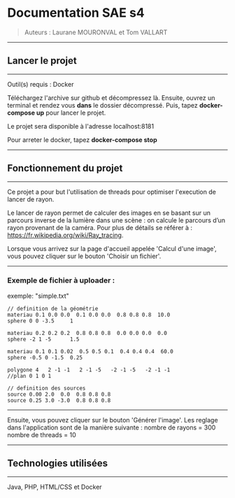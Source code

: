 # Documentation SAE s4
> Auteurs : Laurane MOURONVAL et Tom VALLART 

------------------
## Lancer le projet 
------------------
Outil(s) requis : Docker

Téléchargez l'archive sur github et décompressez là.
Ensuite, ouvrez un terminal et rendez vous **dans** le dossier décompressé.
Puis, tapez **docker-compose up** pour lancer le projet.

Le projet sera disponible à l'adresse localhost:8181

Pour arreter le docker, tapez **docker-compose stop**

------------------
## Fonctionnement du projet
------------------

Ce projet a pour but l'utilisation de threads pour optimiser l'execution de lancer de rayon. 

Le lancer de rayon permet de calculer des images en se basant sur un parcours inverse de la lumière dans une scène : on calcule le parcours d’un rayon provenant de la caméra. Pour plus de détails se référer à : https://fr.wikipedia.org/wiki/Ray_tracing.


Lorsque vous arrivez sur la page d'accueil appelée 'Calcul d'une image', vous pouvez cliquer sur le bouton 'Choisir un fichier'.


------------------
### Exemple de fichier à uploader :
 exemple: "simple.txt"

    // definition de la géométrie
    materiau 0.1 0.0 0.0  0.1 0.0 0.0  0.8 0.8 0.8  10.0
    sphere 0 0 -3.5     1
    
    materiau 0.2 0.2 0.2  0.8 0.8 0.8  0.0 0.0 0.0  0.0
    sphere -2 1 -5      1.5
    
    materiau 0.1 0.1 0.02  0.5 0.5 0.1  0.4 0.4 0.4  60.0
    sphere -0.5 0 -1.5  0.25
    
    polygone 4   2 -1 -1   2 -1 -5   -2 -1 -5   -2 -1 -1
    //plan 0 1 0 1
    
    // definition des sources
    source 0.00 2.0  0.0  0.8 0.8 0.8  
    source 0.25 3.0 -3.0  0.8 0.8 0.8 


------------------
Ensuite, vous pouvez cliquer sur le bouton 'Générer l'image'.
Les reglage dans l'application sont de la manière suivante : 
    nombre de rayons = 300
    nombre de threads = 10

------------------
## Technologies utilisées 
------------------
Java, PHP, HTML/CSS et Docker 
